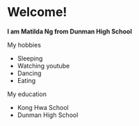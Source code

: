 # **Welcome!**
**I am Matilda Ng from Dunman High School**

My hobbies 
* Sleeping
* Watching youtube
* Dancing
* Eating

My education
* Kong Hwa School
* Dunman High School
